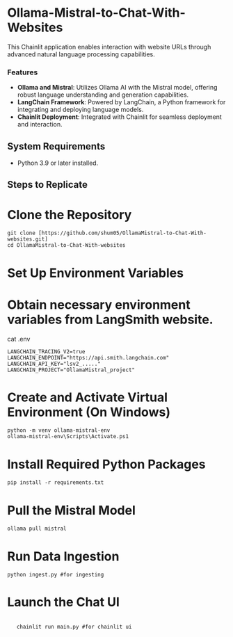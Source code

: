 # Ollama-Mistral-to-Chat-With-Websites

This Chainlit application enables interaction with website URLs through advanced natural language processing capabilities.

### Features

- **Ollama and Mistral**: Utilizes Ollama AI with the Mistral model, offering robust language understanding and generation capabilities.
- **LangChain Framework**: Powered by LangChain, a Python framework for integrating and deploying language models.
- **Chainlit Deployment**: Integrated with Chainlit for seamless deployment and interaction.

## System Requirements

- Python 3.9 or later installed.


## Steps to Replicate 


# Clone the Repository
```
git clone [https://github.com/shum05/OllamaMistral-to-Chat-With-websites.git]
cd OllamaMistral-to-Chat-With-websites
```
# Set Up Environment Variables
# Obtain necessary environment variables from LangSmith website.
cat .env
```
LANGCHAIN_TRACING_V2=true
LANGCHAIN_ENDPOINT="https://api.smith.langchain.com"
LANGCHAIN_API_KEY="lsv2_....."
LANGCHAIN_PROJECT="OllamaMistral_project"
```
# Create and Activate Virtual Environment (On Windows)
```
python -m venv ollama-mistral-env
ollama-mistral-env\Scripts\Activate.ps1
```

# Install Required Python Packages
```
pip install -r requirements.txt
```
# Pull the Mistral Model
```
ollama pull mistral
```

# Run Data Ingestion
```
python ingest.py #for ingesting
```
# Launch the Chat UI
```
   
   chainlit run main.py #for chainlit ui
```
